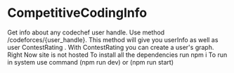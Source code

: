 # CompetitiveCodingInfo

Get info about any codechef user handle.
Use method /codeforces/{user_handle}.
This method will give you userInfo as well as user ContestRating .
With ContestRating you can create a user's graph.
Right Now site is not hosted 
To install all the dependencies run npm i
To run in system use command (npm run dev) or (npm run start)

